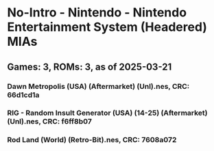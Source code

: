 # No-Intro - Nintendo - Nintendo Entertainment System (Headered) MIAs
## Games: 3, ROMs: 3, as of 2025-03-21

### Dawn Metropolis (USA) (Aftermarket) (Unl).nes, CRC: 66d1cd1a
### RIG - Random Insult Generator (USA) (14-25) (Aftermarket) (Unl).nes, CRC: f6ff8b07
### Rod Land (World) (Retro-Bit).nes, CRC: 7608a072
